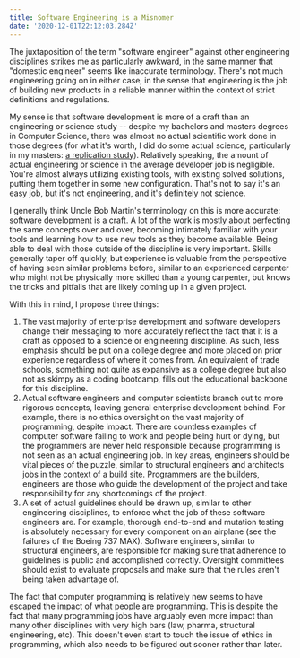 ```yaml
---
title: Software Engineering is a Misnomer
date: '2020-12-01T22:12:03.284Z'
---
```


The juxtaposition of the term "software engineer" against other engineering disciplines strikes me as particularly awkward, in the same manner that "domestic engineer" seems like inaccurate terminology. There's not much engineering going on in either case, in the sense that engineering is the job of building new products in a reliable manner within the context of strict definitions and regulations.

My sense is that software development is more of a craft than an engineering or science study -- despite my bachelors and masters degrees in Computer Science, there was almost no actual scientific work done in those degrees (for what it's worth, I did do some actual science, particularly in my masters: [a replication study](https://www.aaronbuxbaum.com/suttonreplication.pdf)). Relatively speaking, the amount of actual engineering or science in the average developer job is negligible. You're almost always utilizing existing tools, with existing solved solutions, putting them together in some new configuration. That's not to say it's an easy job, but it's not engineering, and it's definitely not science.

I generally think Uncle Bob Martin's terminology on this is more accurate: software development is a craft. A lot of the work is mostly about perfecting the same concepts over and over, becoming intimately familiar with your tools and learning how to use new tools as they become available. Being able to deal with those outside of the discipline is very important. Skills generally taper off quickly, but experience is valuable from the perspective of having seen similar problems before, similar to an experienced carpenter who might not be physically more skilled than a young carpenter, but knows the tricks and pitfalls that are likely coming up in a given project.

With this in mind, I propose three things:

1. The vast majority of enterprise development and software developers change their messaging to more accurately reflect the fact that it is a craft as opposed to a science or engineering discipline. As such, less emphasis should be put on a college degree and more placed on prior experience regardless of where it comes from. An equivalent of trade schools, something not quite as expansive as a college degree but also not as skimpy as a coding bootcamp, fills out the educational backbone for this discipline.
2. Actual software engineers and computer scientists branch out to more rigorous concepts, leaving general enterprise development behind. For example, there is no ethics oversight on the vast majority of programming, despite impact. There are countless examples of computer software failing to work and people being hurt or dying, but the programmers are never held responsible because programming is not seen as an actual engineering job. In key areas, engineers should be vital pieces of the puzzle, similar to structural engineers and architects jobs in the context of a build site. Programmers are the builders, engineers are those who guide the development of the project and take responsibility for any shortcomings of the project.
3. A set of actual guidelines should be drawn up, similar to other engineering disciplines, to enforce what the job of these software engineers are. For example, thorough end-to-end and mutation testing is absolutely necessary for every component on an airplane (see the failures of the Boeing 737 MAX). Software engineers, similar to structural engineers, are responsible for making sure that adherence to guidelines is public and accomplished correctly. Oversight committees should exist to evaluate proposals and make sure that the rules aren't being taken advantage of.

The fact that computer programming is relatively new seems to have escaped the impact of what people are programming. This is despite the fact that many programming jobs have arguably even more impact than many other disciplines with very high bars (law, pharma, structural engineering, etc). This doesn't even start to touch the issue of ethics in programming, which also needs to be figured out sooner rather than later.
